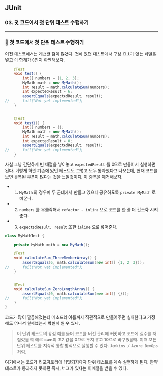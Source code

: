## JUnit

### 03. 첫 코드에서 첫 단위 테스트 수행하기

---

### 📌 첫 코드에서 첫 단위 테스트 수행하기

이전 테스트에서는 개선할 점이 많았다.
전에 있던 테스트에서 구성 요소가 없는 배열을 넣고 이 합계가 0인지 확인해보자.

```java
	@Test
	void test() {
		int[] numbers = {1, 2, 3};
		MyMath math = new MyMath();
		int result = math.calculateSum(numbers);
		int expectedResult = 6;
		assertEquals(expectedResult, result);
//		fail("Not yet implemented");
	}


	@Test
	void test1() {
		int[] numbers = {};
		MyMath math = new MyMath();
		int result = math.calculateSum(numbers);
		int expectedResult = 0;
		assertEquals(expectedResult, result);
//		fail("Not yet implemented");
	}
```

사실 그냥 간단하게 빈 배열을 넣어놓고 `expectedResult` 를 0으로 만들어서 실행하면 된다. 이렇게 하면 기존에 있던 테스트도 그렇고 모두 통과했다고 나오는데, 현재 코드를 보면 중복된 부분이 많다는 것을 느낄것이다. 이 중복을 제거해보자.

- 1. `MyMath` 의 경우에 두 군데에서 만들고 있으니 공유하도록 `private MyMath` 로 바꾼다.
- 2. `numbers` 를 우클릭해서 `refactor - inline` 으로 코드를 한 줄 더 간소화 시켜준다.
- 3. `expectedResult, result` 또한 `inline` 으로 넣어준다.

```java
class MyMathTest {

	private MyMath math = new MyMath();

	@Test
	void calculateSum_ThreeMemberArray() {
		assertEquals(6, math.calculateSum(new int[] {1, 2, 3}));
//		fail("Not yet implemented");
	}


	@Test
	void calculateSum_ZeroLengthArray() {
		assertEquals(0, math.calculateSum(new int[] {}));
//		fail("Not yet implemented");
	}
}
```

코드가 많이 깔끔해졌는데 메소드의 이름까지 직관적으로 만들어주면 실패한다고 가정해도 어디서 실패했는지 확실히 알 수 있다.

> 이 단위 테스트의 장점
> 예를 들어 코드를 버전 관리에 커밋하고 코드에 실수를 저질렀을 때 예로 sum의 초기값을 0으로 두지 않고 10으로 바꾸었을때. 이때 모든 단위 테스트를 지속적 통합 방식으로 실행할 수 있다. `Jenkins / Azure DevOps` 처럼.

여기에서는 코드가 리포지토리에 커밋되자마자 단위 테스트를 계속 실행하게 된다. 만약 테스트가 통과하지 못하면 즉시, 버그가 있다는 이메일을 받을 수 있다.
